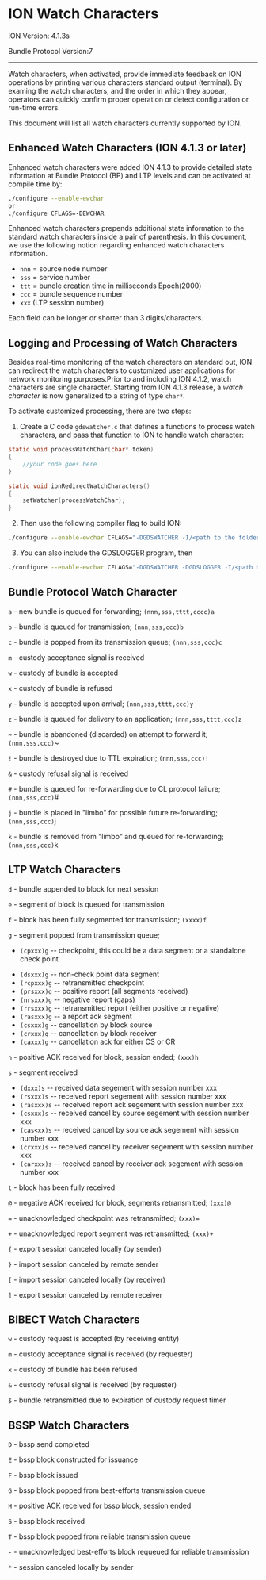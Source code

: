 # ION Watch Characters

ION Version: 4.1.3s

Bundle Protocol Version:7

---

Watch characters, when activated, provide immediate feedback on ION operations by printing various characters standard output (terminal). By examing the watch characters, and the order in which they appear, operators can quickly confirm proper operation or detect configuration or run-time errors.

This document will list all watch characters currently supported by ION.

## Enhanced Watch Characters (ION 4.1.3 or later)

Enhanced watch characters were added ION 4.1.3 to provide detailed state information at Bundle Protocol (BP) and LTP levels and can be activated at compile time by:

```bash
./configure --enable-ewchar
or 
./configure CFLAGS=-DEWCHAR
```

Enhanced watch characters prepends additional state information to the standard watch characters inside a pair of parenthesis. In this document, we use the following notion regarding enhanced watch characters information.

* `nnn` = source node number
* `sss` = service number
* `ttt` = bundle creation time in milliseconds Epoch(2000)
* `ccc` = bundle sequence number
* `xxx` (LTP session number)

Each field can be longer or shorter than 3 digits/characters.

## Logging and Processing of Watch Characters

Besides real-time monitoring of the watch characters on standard out, ION can redirect the watch characters to customized user applications for network monitoring purposes.Prior to and including ION 4.1.2, watch characters are single character. Starting from ION 4.1.3 release, a _watch character_ is now generalized to a string of type `char*`.

To activate customized processing, there are two steps:

1. Create a C code `gdswatcher.c` that defines a functions to process watch characters, and pass that function to ION to handle watch character:

```c
static void processWatchChar(char* token)
{
    //your code goes here
} 

static void ionRedirectWatchCharacters()
{ 
    setWatcher(processWatchChar);
}
```

2. Then use the following compiler flag to build ION:

```bash
./configure --enable-ewchar CFLAGS="-DGDSWATCHER -I/<path to the folder holding the gdswatcher.c file>"
```

3. You can also include the GDSLOGGER program, then
```bash
./configure --enable-ewchar CFLAGS="-DGDSWATCHER -DGDSLOGGER -I/<path to the folder holding the gdswatcher.c file>"
```

## Bundle Protocol Watch Character

`a` - new bundle is queued for forwarding; `(nnn,sss,tttt,cccc)a`

`b` - bundle is queued for transmission; `(nnn,sss,ccc)b`

`c` - bundle is popped from its transmission queue; `(nnn,sss,ccc)c`

`m` - custody acceptance signal is received

`w` - custody of bundle is accepted

`x` - custody of bundle is refused

`y` - bundle is accepted upon arrival; `(nnn,sss,tttt,ccc)y`

`z` - bundle is queued for delivery to an application; `(nnn,sss,tttt,ccc)z`

`~` - bundle is abandoned (discarded) on attempt to forward it; `(nnn,sss,ccc)`~

`!` - bundle is destroyed due to TTL expiration; `(nnn,sss,ccc)!`

`&` - custody refusal signal is received

`#` - bundle is queued for re-forwarding due to CL protocol failure; `(nnn,sss,ccc)`#

`j` - bundle is placed in \"limbo\" for possible future re-forwarding; `(nnn,sss,ccc)`j

`k` - bundle is removed from \"limbo\" and queued for re-forwarding; `(nnn,sss,ccc)`k

## LTP Watch Characters

`d` - bundle appended to block for next session

`e` - segment of block is queued for transmission

`f` - block has been fully segmented for transmission; `(xxxx)f`

`g` - segment popped from transmission queue;

* `(cpxxx)g` -- checkpoint, this could be a data segment or a standalone
  check point
- `(dsxxx)g` -- non-check point data segment
- `(rcpxxx)g` -- retransmitted checkpoint
- `(prsxxx)g` -- positive report (all segments received)
- `(nrsxxx)g` -- negative report (gaps)
- `(rrsxxx)g` -- retransmitted report (either positive or negative)
- `(rasxxx)g` -- a report ack segment
- `(csxxx)g` -- cancellation by block source
- `(crxxx)g` -- cancellation by block receiver
- `(caxxx)g` -- cancellation ack for either CS or CR

`h` - positive ACK received for block, session ended; `(xxx)h`

`s` - segment received

* `(dxxx)s` -- received data segement with session number xxx
* `(rsxxx)s` -- received report segement with session number xxx
* `(rasxxx)s` -- received report ack segement with session number xxx
* `(csxxx)s` -- received cancel by source segement with session number xxx
* `(cas<xx)s` -- received cancel by source ack segement with session number xxx
* `(crxxx)s` -- received cancel by receiver segement with session number xxx
* `(carxxx)s` -- received cancel by receiver ack segement with session number xxx

`t` - block has been fully received

`@` - negative ACK received for block, segments retransmitted; `(xxx)@`

`=` - unacknowledged checkpoint was retransmitted; `(xxx)=`

`+` - unacknowledged report segment was retransmitted; `(xxx)+`

`{` - export session canceled locally (by sender)

`}` - import session canceled by remote sender

`[` - import session canceled locally (by receiver)

`]` - export session canceled by remote receiver

## BIBECT Watch Characters

`w` - custody request is accepted (by receiving entity)

`m` - custody acceptance signal is received (by requester)

`x` - custody of bundle has been refused

`&` - custody refusal signal is received (by requester)

`$` - bundle retransmitted due to expiration of custody request timer

## BSSP Watch Characters

`D` - bssp send completed

`E` - bssp block constructed for issuance

`F` - bssp block issued

`G` - bssp block popped from best-efforts transmission queue

`H` - positive ACK received for bssp block, session ended

`S` - bssp block received

`T` - bssp block popped from reliable transmission queue

`-` - unacknowledged best-efforts block requeued for reliable transmission

`*` - session canceled locally by sender
